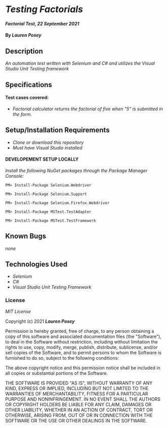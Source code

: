 # _Testing Factorials_

#### _Factorial Test, 22 September 2021_

#### By _**Lauren Posey**_

## Description

_An automation test written with Selenium and C# and utilizes the Visual Studio Unit Testing framework_

## Specifications
#### Test cases covered:
* _Factorial calculator returns the factorial of five when "5" is submitted in the form._

## Setup/Installation Requirements

* _Clone or download this repository_
* _Must have Visual Studio installed_

#### DEVELOPEMENT SETUP LOCALLY

_Install the following NuGet packages through the Package Manager Console:_

```
PM> Install-Package Selenium.Webdriver
```

```
PM> Install-Package Selenium.Support
```

```
PM> Install-Package Selenium.Firefox.Webdriver
```

```
PM> Install-Package MSTest.TestAdapter
```

```
PM> Install-Package MSTest.TestFramework
```



## Known Bugs

_none_

## Technologies Used

* _Selenium_
* _C#_
* _Visual Studio Unit Testing Framework_

### License

*MIT License*

Copyright (c) 2021 **_Lauren Posey_**

Permission is hereby granted, free of charge, to any person obtaining a copy of this software and associated documentation files (the "Software"), to deal in the Software without restriction, including without limitation the rights to use, copy, modify, merge, publish, distribute, sublicense, and/or sell copies of the Software, and to permit persons to whom the Software is furnished to do so, subject to the following conditions:

The above copyright notice and this permission notice shall be included in all copies or substantial portions of the Software.

THE SOFTWARE IS PROVIDED "AS IS", WITHOUT WARRANTY OF ANY KIND, EXPRESS OR IMPLIED, INCLUDING BUT NOT LIMITED TO THE WARRANTIES OF MERCHANTABILITY, FITNESS FOR A PARTICULAR PURPOSE AND NONINFRINGEMENT. IN NO EVENT SHALL THE AUTHORS OR COPYRIGHT HOLDERS BE LIABLE FOR ANY CLAIM, DAMAGES OR OTHER LIABILITY, WHETHER IN AN ACTION OF CONTRACT, TORT OR OTHERWISE, ARISING FROM, OUT OF OR IN CONNECTION WITH THE SOFTWARE OR THE USE OR OTHER DEALINGS IN THE SOFTWARE.

